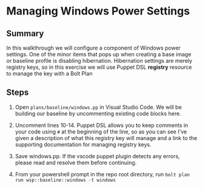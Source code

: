 # Managing Windows Power Settings

## Summary

In this walkthrough we will configure a component of Windows power settings. One of the minor items that pops up when creating a base image or baseline profile is disabling hibernation. Hibernation settings are merely registry keys, so in this exercise we will use Puppet DSL **registry** resource to manage the key with a Bolt Plan

## Steps

  1. Open `plans/baseline/windows.pp` in Visual Studio Code. We will be building our baseline by uncommenting existing code blocks here.

  2. Uncomment lines 10-14. Puppet DSL allows you to keep comments in your code using `#` at the beginning of the line, so as you can see I've given a description of what this registry key will manage and a link to the supporting documentation for managing registry keys.

  3. Save windows.pp. If the vscode puppet plugin detects any errors, please read and resolve them before continuing.

  4.  From your powershell prompt in the repo root directory, run `bolt plan run wsp::baseline::windows -t windows`